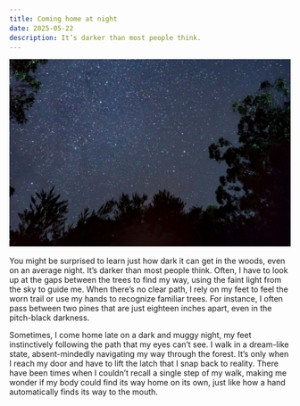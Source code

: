 ```yaml
---
title: Coming home at night
date: 2025-05-22
description: It’s darker than most people think.
---
```


![Nighttime sky showing stars between trees](./imgs/stars.jpg)

You might be surprised to learn just how dark it can get in the woods, even on an average night. It’s darker than most people think. Often, I have to look up at the gaps between the trees to find my way, using the faint light from the sky to guide me. When there’s no clear path, I rely on my feet to feel the worn trail or use my hands to recognize familiar trees. For instance, I often pass between two pines that are just eighteen inches apart, even in the pitch-black darkness.

Sometimes, I come home late on a dark and muggy night, my feet instinctively following the path that my eyes can’t see. I walk in a dream-like state, absent-mindedly navigating my way through the forest. It’s only when I reach my door and have to lift the latch that I snap back to reality. There have been times when I couldn’t recall a single step of my walk, making me wonder if my body could find its way home on its own, just like how a hand automatically finds its way to the mouth.
